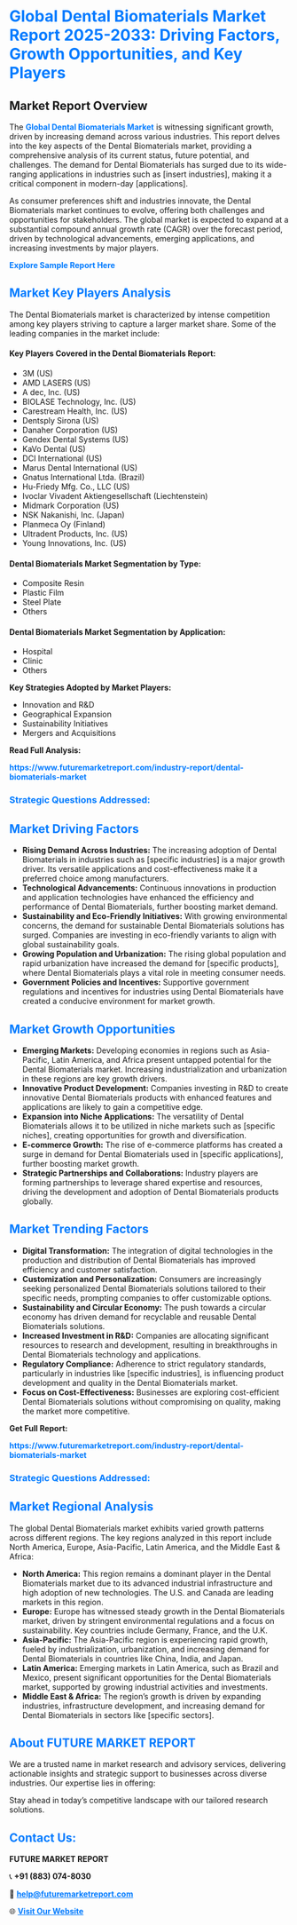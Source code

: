 <h1 style="color: #007BFF;">Global Dental Biomaterials Market Report 2025-2033: Driving Factors, Growth Opportunities, and Key Players</h1>

<section id="overview">
<h2>Market Report Overview</h2>
<p>The <a href="https://www.futuremarketreport.com/industry-report/dental-biomaterials-market" style="color: #007BFF; text-decoration: none;"><strong>Global Dental Biomaterials Market</strong></a> is witnessing significant growth, driven by increasing demand across various industries. This report delves into the key aspects of the Dental Biomaterials market, providing a comprehensive analysis of its current status, future potential, and challenges. The demand for Dental Biomaterials has surged due to its wide-ranging applications in industries such as [insert industries], making it a critical component in modern-day [applications].</p>
<p>As consumer preferences shift and industries innovate, the Dental Biomaterials market continues to evolve, offering both challenges and opportunities for stakeholders. The global market is expected to expand at a substantial compound annual growth rate (CAGR) over the forecast period, driven by technological advancements, emerging applications, and increasing investments by major players.</p>
</section>

<section id="overview">
<p><a href="https://www.futuremarketreport.com/request-sample/reportId=103749" style="color: #007BFF; text-decoration: none;"><strong>Explore Sample Report Here</strong></a></p>
</section>

<section id="key-players">
<h2 style="color: #007BFF;">Market Key Players Analysis</h2>
<p>The Dental Biomaterials market is characterized by intense competition among key players striving to capture a larger market share. Some of the leading companies in the market include:</p>
<h4>Key Players Covered in the Dental Biomaterials Report:</h4>
<ul><li>3M (US)</li><li>AMD LASERS (US)</li><li>A dec, Inc. (US)</li><li>BIOLASE Technology, Inc. (US)</li><li>Carestream Health, Inc. (US)</li><li>Dentsply Sirona (US)</li><li>Danaher Corporation (US)</li><li>Gendex Dental Systems (US)</li><li>KaVo Dental (US)</li><li>DCI International (US)</li><li>Marus Dental International (US)</li><li>Gnatus International Ltda. (Brazil)</li><li>Hu-Friedy Mfg. Co., LLC (US)</li><li>Ivoclar Vivadent Aktiengesellschaft (Liechtenstein)</li><li>Midmark Corporation (US)</li><li>NSK Nakanishi, Inc. (Japan)</li><li>Planmeca Oy (Finland)</li><li>Ultradent Products, Inc. (US)</li><li>Young Innovations, Inc. (US)</li></ul>
<h4>Dental Biomaterials Market Segmentation by Type:</h4>
<ul><li>Composite Resin</li><li>Plastic Film</li><li>Steel Plate</li><li>Others</li></ul>

<h4>Dental Biomaterials Market Segmentation by Application:</h4>
<ul><li>Hospital</li><li>Clinic</li><li>Others</li></ul>
<p><strong>Key Strategies Adopted by Market Players:</strong></p>
<ul>
<li>Innovation and R&D</li>
<li>Geographical Expansion</li>
<li>Sustainability Initiatives</li>
<li>Mergers and Acquisitions</li>
</ul>
</section>

<section>
<p><strong>Read Full Analysis: </strong></p><a href="https://www.futuremarketreport.com/industry-report/dental-biomaterials-market" style="color: #007BFF; text-decoration: none;"><strong>https://www.futuremarketreport.com/industry-report/dental-biomaterials-market</strong></a>
<h3 style="color: #007BFF;">Strategic Questions Addressed:</h3>
</section>

<section id="driving-factors">
<h2 style="color: #007BFF;">Market Driving Factors</h2>
<ul>
<li><strong>Rising Demand Across Industries:</strong> The increasing adoption of Dental Biomaterials in industries such as [specific industries] is a major growth driver. Its versatile applications and cost-effectiveness make it a preferred choice among manufacturers.</li>
<li><strong>Technological Advancements:</strong> Continuous innovations in production and application technologies have enhanced the efficiency and performance of Dental Biomaterials, further boosting market demand.</li>
<li><strong>Sustainability and Eco-Friendly Initiatives:</strong> With growing environmental concerns, the demand for sustainable Dental Biomaterials solutions has surged. Companies are investing in eco-friendly variants to align with global sustainability goals.</li>
<li><strong>Growing Population and Urbanization:</strong> The rising global population and rapid urbanization have increased the demand for [specific products], where Dental Biomaterials plays a vital role in meeting consumer needs.</li>
<li><strong>Government Policies and Incentives:</strong> Supportive government regulations and incentives for industries using Dental Biomaterials have created a conducive environment for market growth.</li>
</ul>
</section>

<section id="growth-opportunities">
<h2 style="color: #007BFF;">Market Growth Opportunities</h2>
<ul>
<li><strong>Emerging Markets:</strong> Developing economies in regions such as Asia-Pacific, Latin America, and Africa present untapped potential for the Dental Biomaterials market. Increasing industrialization and urbanization in these regions are key growth drivers.</li>
<li><strong>Innovative Product Development:</strong> Companies investing in R&D to create innovative Dental Biomaterials products with enhanced features and applications are likely to gain a competitive edge.</li>
<li><strong>Expansion into Niche Applications:</strong> The versatility of Dental Biomaterials allows it to be utilized in niche markets such as [specific niches], creating opportunities for growth and diversification.</li>
<li><strong>E-commerce Growth:</strong> The rise of e-commerce platforms has created a surge in demand for Dental Biomaterials used in [specific applications], further boosting market growth.</li>
<li><strong>Strategic Partnerships and Collaborations:</strong> Industry players are forming partnerships to leverage shared expertise and resources, driving the development and adoption of Dental Biomaterials products globally.</li>
</ul>
</section>

<section id="trending-factors">
<h2 style="color: #007BFF;">Market Trending Factors</h2>
<ul>
<li><strong>Digital Transformation:</strong> The integration of digital technologies in the production and distribution of Dental Biomaterials has improved efficiency and customer satisfaction.</li>
<li><strong>Customization and Personalization:</strong> Consumers are increasingly seeking personalized Dental Biomaterials solutions tailored to their specific needs, prompting companies to offer customizable options.</li>
<li><strong>Sustainability and Circular Economy:</strong> The push towards a circular economy has driven demand for recyclable and reusable Dental Biomaterials solutions.</li>
<li><strong>Increased Investment in R&D:</strong> Companies are allocating significant resources to research and development, resulting in breakthroughs in Dental Biomaterials technology and applications.</li>
<li><strong>Regulatory Compliance:</strong> Adherence to strict regulatory standards, particularly in industries like [specific industries], is influencing product development and quality in the Dental Biomaterials market.</li>
<li><strong>Focus on Cost-Effectiveness:</strong> Businesses are exploring cost-efficient Dental Biomaterials solutions without compromising on quality, making the market more competitive.</li>
</ul>
</section>

<section>
<p><strong>Get Full Report: </strong></p><a href="https://www.futuremarketreport.com/industry-report/dental-biomaterials-market" style="color: #007BFF; text-decoration: none;"><strong>https://www.futuremarketreport.com/industry-report/dental-biomaterials-market</strong></a>
<h3 style="color: #007BFF;">Strategic Questions Addressed:</h3>
</section>


<section id="regional-analysis">
<h2 style="color: #007BFF;">Market Regional Analysis</h2>
<p>The global Dental Biomaterials market exhibits varied growth patterns across different regions. The key regions analyzed in this report include North America, Europe, Asia-Pacific, Latin America, and the Middle East & Africa:</p>
<ul>
<li><strong>North America:</strong> This region remains a dominant player in the Dental Biomaterials market due to its advanced industrial infrastructure and high adoption of new technologies. The U.S. and Canada are leading markets in this region.</li>
<li><strong>Europe:</strong> Europe has witnessed steady growth in the Dental Biomaterials market, driven by stringent environmental regulations and a focus on sustainability. Key countries include Germany, France, and the U.K.</li>
<li><strong>Asia-Pacific:</strong> The Asia-Pacific region is experiencing rapid growth, fueled by industrialization, urbanization, and increasing demand for Dental Biomaterials in countries like China, India, and Japan.</li>
<li><strong>Latin America:</strong> Emerging markets in Latin America, such as Brazil and Mexico, present significant opportunities for the Dental Biomaterials market, supported by growing industrial activities and investments.</li>
<li><strong>Middle East & Africa:</strong> The region’s growth is driven by expanding industries, infrastructure development, and increasing demand for Dental Biomaterials in sectors like [specific sectors].</li>
</ul>
</section>

<footer>
<h2 style="color: #007BFF;">About FUTURE MARKET REPORT</h2>
<p>We are a trusted name in market research and advisory services, delivering actionable insights and strategic support to businesses across diverse industries. Our expertise lies in offering:</p>

<p>Stay ahead in today’s competitive landscape with our tailored research solutions.</p>

<h2 style="color: #007BFF;">Contact Us:</h2>
<p><strong>FUTURE MARKET REPORT</strong></p>
<p>📞 <strong>+91 (883) 074-8030</strong></p>
<p>📧 <strong><a href="mailto:help@futuremarketreport.com" style="color: #007BFF;">help@futuremarketreport.com</a></strong></p>
<p>🌐 <strong><a href="https://www.futuremarketreport.com/" style="color: #007BFF;">Visit Our Website</a></strong></p>
</footer>